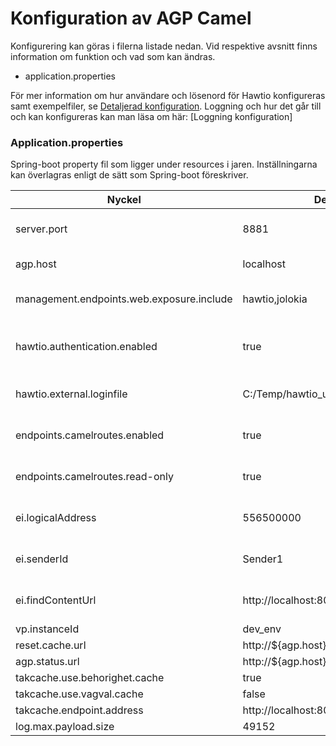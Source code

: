 # Konfiguration av AGP Camel

Konfigurering kan göras i filerna listade nedan. Vid respektive avsnitt finns information om funktion och vad som kan ändras.
  
 * application.properties  

För mer information om hur användare och lösenord för Hawtio konfigureras samt exempelfiler, se [Detaljerad konfiguration].
Loggning och hur det går till och kan konfigureras kan man läsa om här: [Loggning konfiguration]

### Application.properties ###
Spring-boot property fil som ligger under resources i jaren. Inställningarna kan överlagras enligt de sätt som Spring-boot föreskriver. 

|Nyckel|Defaultvärde/Exempel|Beskrivning|
|----|------------------|---------|
| server.port | 8881 | Porten som servern ska starta på |
| agp.host | localhost | DNS/ip där servern finns |
| management.endpoints.web.exposure.include | hawtio,jolokia | Porten som servern ska starta på |
| hawtio.authentication.enabled | true | Ska autentiserng användas till HawtIO? |
| hawtio.external.loginfile | C:/Temp/hawtio_users.properties.properties | Extern fil med user/password till Hawtio |
| endpoints.camelroutes.enabled | true | Porten som servern ska starta på |
| endpoints.camelroutes.read-only | true | Porten som servern ska starta på |
| ei.logicalAddress | 556500000 | Porten som servern ska starta på |
| ei.senderId | Sender1 | Porten som servern ska starta på |
| ei.findContentUrl | http://localhost:8082/findcontent | Porten som servern ska starta på |
| vp.instanceId | dev_env | Porten |
| reset.cache.url | http://${agp.host}:8091/resetcache | Porten |
| agp.status.url | http://${agp.host}:1080/status | Porten |
| takcache.use.behorighet.cache | true | Porten |
| takcache.use.vagval.cache | false | Porten |
| takcache.endpoint.address | http://localhost:8085/tak/teststub/SokVagvalsInfo/v2 | Porten |
| log.max.payload.size | 49152 | Porten |

[//]: # (These are reference links used in the body of this note and get stripped out when the markdown processor does its job. There is no need to format nicely because it shouldn't be seen. Thanks SO - http://stackoverflow.com/questions/4823468/store-comments-in-markdown-syntax)

   [Loggning konfigurering]: <logging_configuration.md>
   [Detaljerad konfiguration]: <detail_config.md>